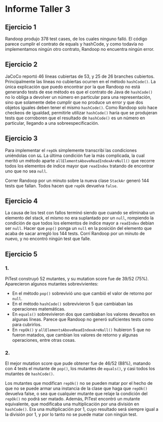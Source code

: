 # Informe Taller 3

## Ejercicio 1
Randoop produjo 378 test cases, de los cuales ninguno falló. El código parece cumplir el contrato de equals y hashCode, y como todavía no implementamos ningún otro contrato, Randoop no encuentra ningún error.

## Ejercicio 2
JaCoCo reportó 46 líneas cubiertas de 53, y 25 de 26 branches cubiertos. Principalmente las líneas no cubiertas ocurren en el método `hashCode()`. La única explicación que puedo encontrar por la que Randoop no está generando tests de ese método es que el contrato de Java de `hashCode()` no lo obliga a devolver un número en particular para una representación, sino que solamente
debe cumplir que no produce un error y que dos objetos iguales deben tener el mismo `hashCode()`. Como Randoop solo hace checkeos de igualdad, permitirle utilizar `hashCode()` haría que se produjeran tests que corroboren que el resultado de `hashCode()` es un número en particular, llegando a una sobreespecificación.

## Ejercicio 3

Para implementar el `repOk` simplemente transcribí las condiciones uniéndolas con `&&`. La última condición fue la más complicada, la cual meritó un método aparte `allElementsAboveReadIndexAreNull()` que recorre todos los elementos de índice mayor que `readIndex` tratando de encontrar uno que no sea `null`.

Correr Randoop por un minuto sobre la nueva clase `StackAr` generó 144 tests que fallan. Todos
hacen que `repOk` devuelva `false`.

## Ejercicio 4

La causa de los test con fallos terminó siendo que cuando se eliminaba un elemento del stack,
el mismo no era suplantado por un `null`, rompiendo la condición de que todos los elementos de índice mayor a `readIndex` debían ser `null`.
Hacer que `pop()` ponga un `null` en la posición del elemento que acaba de sacar arregló los 144 tests. Corrí Randoop por un minuto de nuevo, y no encontró ningún test que falle.


## Ejercicio 5
### 1.

PiTest construyó 52 mutantes, y su mutation score fue de 39/52 (75%). Aparecieron algunos mutantes sobrevivientes:

- En el método `pop()` sobrevivió uno que cambió el valor de retorno por `null`.
- En el método `hashCode()` sobrevivieron 5 que cambiaban las operaciones matemáticas.
- En `equals()` sobrevivieron dos que cambiaban los valores devueltos en algunas líneas. Parece que Randoop no generó suficientes tests como para cubrirlos.
- En `repOk()` y `allElementsAboveReadIndexAreNull()` hubieron 5 que no fueron matados, que cambian los valores de retorno y algunas operaciones, entre otras cosas.

### 2.
El mejor mutation score que pude obtener fue de 46/52 (88%), matando con 4 tests el mutante de `pop()`, los mutantes de `equals()`, y casi todos los mutantes de `hashCode()`.

Los mutantes que modifican `repOk()` no se pueden matar por el hecho de que no se puede armar
una instancia de la clase que haga que `repOk()` devuelva false, o sea que cualquier
mutante que relaje la condición del `repOk()` no podrá ser matado. Además, PiTest encontró
un mutante equivalente, que modificaba una multiplicación por una división
en `hashCode()`. Era una multiplicación por 1, cuyo resultado será siempre igual a la
división por 1, y por lo tanto no se puede matar con ningún test.
